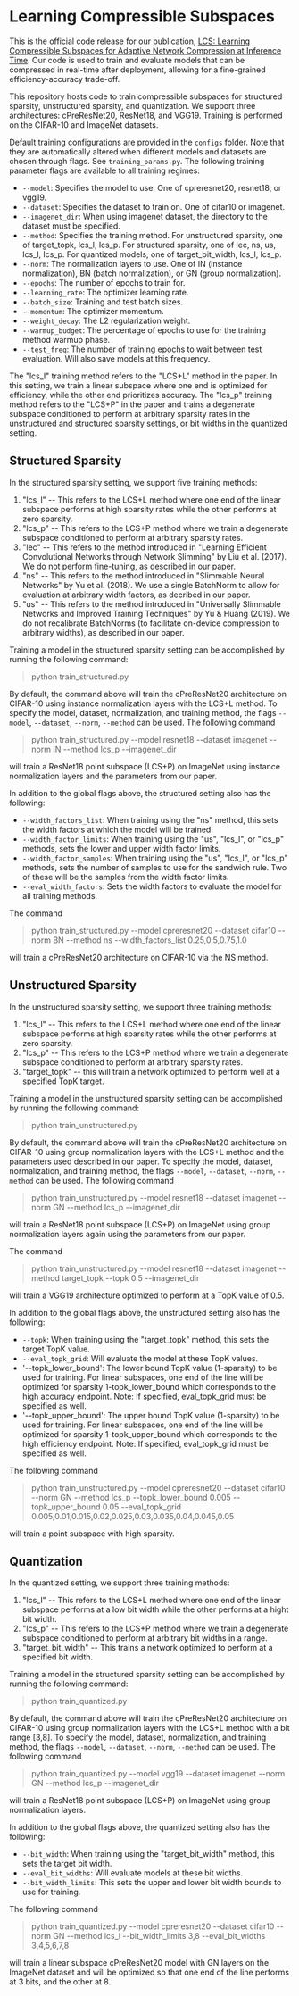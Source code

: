 # Learning Compressible Subspaces

This is the official code release for our publication, [LCS: Learning Compressible Subspaces for Adaptive Network Compression at Inference Time](https://arxiv.org/abs/2110.04252). Our code is used to train and evaluate models that can be compressed in real-time after deployment, allowing for a fine-grained efficiency-accuracy trade-off.

This repository hosts code to train compressible subspaces for structured sparsity, unstructured sparsity, and quantization. We support three architectures: cPreResNet20, ResNet18, and VGG19. Training is performed on the CIFAR-10 and ImageNet datasets.

Default training configurations are provided in the `configs` folder. Note that they are automatically altered when different models and datasets are chosen through flags. See `training_params.py`. The following training parameter flags are available to all training regimes:

- `--model`: Specifies the model to use. One of cpreresnet20, resnet18, or vgg19.
- `--dataset`: Specifies the dataset to train on. One of cifar10 or imagenet.
- `--imagenet_dir`: When using imagenet dataset, the directory to the dataset must be specified.
- `--method`: Specifies the training method. For unstructured sparsity, one of target_topk, lcs_l, lcs_p. For structured sparsity, one of lec, ns, us, lcs_l, lcs_p. For quantized models, one of target_bit_width, lcs_l, lcs_p.
- `--norm`: The normalization layers to use. One of IN (instance normalization), BN (batch normalization), or GN (group normalization).
- `--epochs`: The number of epochs to train for.
- `--learning_rate`: The optimizer learning rate.
- `--batch_size`: Training and test batch sizes.
- `--momentum`: The optimizer momentum.
- `--weight_decay`: The L2 regularization weight.
- `--warmup_budget`: The percentage of epochs to use for the training method warmup phase.
- `--test_freq`: The number of training epochs to wait between test evaluation. Will also save models at this frequency.

The "lcs_l" training method refers to the "LCS+L" method in the paper. In this setting, we train a linear subspace where one end is optimized for efficiency, while the other end prioritizes accuracy. The "lcs_p" training method refers to the "LCS+P" in the paper and trains a degenerate subspace conditioned to perform at arbitrary sparsity rates in the unstructured and structured sparsity settings, or bit widths in the quantized setting.

## Structured Sparsity

In the structured sparsity setting, we support five training methods:

1. "lcs_l" -- This refers to the LCS+L method where one end of the linear subspace performs at high sparsity rates while the other performs at zero sparsity.
2. "lcs_p" -- This refers to the LCS+P method where we train a degenerate subspace conditioned to perform at arbitrary sparsity rates.
3. "lec" -- This refers to the method introduced in "Learning Efficient Convolutional Networks through Network Slimming" by Liu et al. (2017). We do not perform fine-tuning, as described in our paper.
4. "ns" -- This refers to the method introduced in "Slimmable Neural Networks" by Yu et al. (2018). We use a single BatchNorm to allow for evaluation at arbitrary width factors, as decribed in our paper.
5. "us" -- This refers to the method introduced in "Universally Slimmable Networks and Improved Training Techniques" by Yu & Huang (2019). We do not recalibrate BatchNorms (to facilitate on-device compression to arbitrary widths), as described in our paper.

Training a model in the structured sparsity setting can be accomplished by running the following command:

> python train_structured.py

By default, the command above will train the cPreResNet20 architecture on CIFAR-10 using instance normalization layers with the LCS+L method. To specify the model, dataset, normalization, and training method, the flags `--model`, `--dataset`, `--norm`, `--method` can be used. The following command

> python train_structured.py --model resnet18 --dataset imagenet --norm IN --method lcs_p --imagenet_dir <dir>

will train a ResNet18 point subspace (LCS+P) on ImageNet using instance normalization layers and the parameters from our paper.

In addition to the global flags above, the structured setting also has the following:

- `--width_factors_list`: When training using the "ns" method, this sets the width factors at which the model will be trained.
- `--width_factor_limits`: When training using the "us", "lcs_l", or "lcs_p" methods, sets the lower and upper width factor limits.
- `--width_factor_samples`: When training using the "us", "lcs_l", or "lcs_p" methods, sets the number of samples to use for the sandwich rule. Two of these will be the samples from the width factor limits.
- `--eval_width_factors`: Sets the width factors to evaluate the model for all training methods.

The command

> python train_structured.py --model cpreresnet20 --dataset cifar10 --norm BN --method ns --width_factors_list 0.25,0.5,0.75,1.0

will train a cPreResNet20 architecture on CIFAR-10 via the NS method.

## Unstructured Sparsity

In the unstructured sparsity setting, we support three training methods:

1. "lcs_l" -- This refers to the LCS+L method where one end of the linear subspace performs at high sparsity rates while the other performs at zero sparsity.
2. "lcs_p" -- This refers to the LCS+P method where we train a degenerate subspace conditioned to perform at arbitrary sparsity rates.
3. "target_topk" -- this will train a network optimized to perform well at a specified TopK target.

Training a model in the unstructured sparsity setting can be accomplished by running the following command:

> python train_unstructured.py

By default, the command above will train the cPreResNet20 architecture on CIFAR-10 using group normalization layers with the LCS+L method and the parameters used described in our paper. To specify the model, dataset, normalization, and training method, the flags `--model`, `--dataset`, `--norm`, `--method` can be used. The following command

> python train_unstructured.py --model resnet18 --dataset imagenet --norm GN --method lcs_p --imagenet_dir <dir>

will train a ResNet18 point subspace (LCS+P) on ImageNet using group normalization layers again using the parameters from our paper.

The command

> python train_unstructured.py --model resnet18 --dataset imagenet --method target_topk --topk 0.5 --imagenet_dir <dir>

will train a VGG19 architecture optimized to perform at a TopK value of 0.5.

In addition to the global flags above, the unstructured setting also has the following:

- `--topk`: When training using the "target_topk" method, this sets the target TopK value.
- `--eval_topk_grid`: Will evaluate the model at these TopK values.
- '--topk_lower_bound': The lower bound TopK value (1-sparsity) to be used for training. For linear subspaces, one end of the line will be optimized for sparsity 1-topk_lower_bound which corresponds to the high accuracy endpoint. Note: If specified, eval_topk_grid must be specified as well.
- '--topk_upper_bound': The upper bound TopK value (1-sparsity) to be used for training. For linear subspaces, one end of the line will be optimized for sparsity 1-topk_upper_bound which corresponds to the high efficiency endpoint. Note: If specified, eval_topk_grid must be specified as well.

The following command

> python train_unstructured.py --model cpreresnet20 --dataset cifar10 --norm GN --method lcs_p --topk_lower_bound 0.005 --topk_upper_bound 0.05 --eval_topk_grid 0.005,0.01,0.015,0.02,0.025,0.03,0.035,0.04,0.045,0.05

will train a point subspace with high sparsity.

## Quantization

In the quantized setting, we support three training methods:

1. "lcs_l" -- This refers to the LCS+L method where one end of the linear subspace performs at a low bit width while the other performs at a hight  bit width.
2. "lcs_p" -- This refers to the LCS+P method where we train a degenerate subspace conditioned to perform at arbitrary bit widths in a range.
3. "target_bit_width" -- This trains a network optimized to perform at a specified bit width.

Training a model in the structured sparsity setting can be accomplished by running the following command:

> python train_quantized.py

By default, the command above will train the cPreResNet20 architecture on CIFAR-10 using group normalization layers with the LCS+L method with a bit range [3,8]. To specify the model, dataset, normalization, and training method, the flags `--model`, `--dataset`, `--norm`, `--method` can be used. The following command

> python train_quantized.py --model vgg19 --dataset imagenet --norm GN --method lcs_p --imagenet_dir <dir>

will train a ResNet18 point subspace (LCS+P) on ImageNet using group normalization layers.

In addition to the global flags above, the quantized setting also has the following:

- `--bit_width`: When training using the "target_bit_width" method, this sets the target bit width.
- `--eval_bit_widths`: Will evaluate models at these bit widths.
- `--bit_width_limits`: This sets the upper and lower bit width bounds to use for training.

The following command

> python train_quantized.py --model cpreresnet20 --dataset cifar10 --norm GN --method lcs_l --bit_width_limits 3,8 --eval_bit_widths 3,4,5,6,7,8

will train a linear subspace cPreResNet20 model with GN layers on the ImageNet dataset and will be optimized so that one end of the line performs at 3 bits, and the other at 8.

